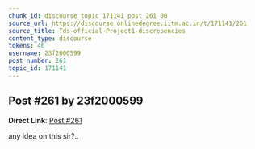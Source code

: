 ```yaml
---
chunk_id: discourse_topic_171141_post_261_00
source_url: https://discourse.onlinedegree.iitm.ac.in/t/171141/261
source_title: Tds-official-Project1-discrepencies
content_type: discourse
tokens: 46
username: 23f2000599
post_number: 261
topic_id: 171141
---
```


## Post #261 by 23f2000599

**Direct Link**: [Post #261](https://discourse.onlinedegree.iitm.ac.in/t/171141/261)

any idea on this sir?..
